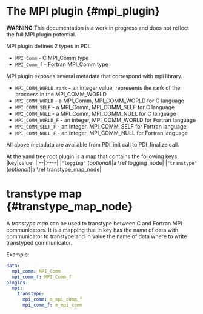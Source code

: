 # The MPI plugin {#mpi_plugin}

**WARNING** This documentation is a work in progress and does not reflect the
full MPI plugin potential.

MPI plugin defines 2 types in PDI:
* `MPI_Comm` - C MPI_Comm type
* `MPI_Comm_f` - Fortran MPI_Comm type

MPI plugin exposes several metadata that correspond with mpi library.
* `MPI_COMM_WORLD.rank` - an integer value, represents the rank of the proccess
  in the MPI_COMM_WORLD
* `MPI_COMM_WORLD` - a MPI_Comm, MPI_COMM_WORLD for C language
* `MPI_COMM_SELF` - a MPI_Comm, MPI_COMM_SELF for C language
* `MPI_COMM_NULL` - a MPI_Comm, MPI_COMM_NULL for C language
* `MPI_COMM_WORLD_F` - an integer, MPI_COMM_WORLD for Fortran language
* `MPI_COMM_SELF_F` - an integer, MPI_COMM_SELF for Fortran language
* `MPI_COMM_NULL_F` - an integer, MPI_COMM_NULL for Fortran language

All above metadata are available from PDI_init call to PDI_finalize call.

At the yaml tree root plugin is a map that contains the following keys:
|key|value|
|:--|:----|
|`"logging"` (*optional*)|a \ref logging_node|
|`"transtype"` (*optional*)|a \ref transtype_map_node|

# transtype map {#transtype_map_node}
A *transtype map* can be used to transtype between C and Fortran MPI communicators.
It is a mapping that in key has the name of data with communicator to transtype
and in value the name of data where to write transtyped communicator.

Example:

```yaml
data:
  mpi_comm: MPI_Comm
  mpi_comm_f: MPI_Comm_f
plugins:
  mpi:
    transtype:
      mpi_comm: m_mpi_comm_f
      mpi_comm_f: m_mpi_comm
```
